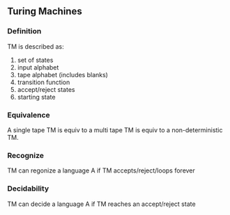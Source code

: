 Turing Machines
---------------

### Definition

TM is described as:
1. set of states
2. input alphabet
3. tape alphabet (includes blanks)
4. transition function
5. accept/reject states
6. starting state

### Equivalence

A single tape TM is equiv to a multi tape TM is equiv to a non-deterministic TM.

### Recognize

TM can regonize a language A if TM accepts/reject/loops forever

### Decidability

TM can decide a language A if TM reaches an accept/reject state
